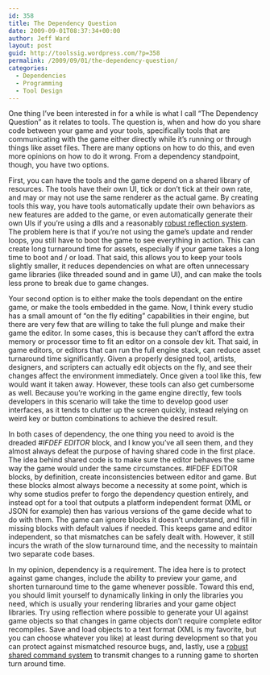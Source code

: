 ```yaml
---
id: 358
title: The Dependency Question
date: 2009-09-01T08:37:34+00:00
author: Jeff Ward
layout: post
guid: http://toolssig.wordpress.com/?p=358
permalink: /2009/09/01/the-dependency-question/
categories:
  - Dependencies
  - Programming
  - Tool Design
---
```

One thing I&#8217;ve been interested in for a while is what I call &#8220;The Dependency Question&#8221; as it relates to tools. The question is, when and how do you share code between your game and your tools, specifically tools that are communicating with the game either directly while it&#8217;s running or through things like asset files. There are many options on how to do this, and even more opinions on how to do it wrong. From a dependency standpoint, though, you have two options.

First, you can have the tools and the game depend on a shared library of resources. The tools have their own UI, tick or don&#8217;t tick at their own rate, and may or may not use the same renderer as the actual game. By creating tools this way, you have tools automatically update their own behaviors as new features are added to the game, or even automatically generate their own UIs if you&#8217;re using a dlls and a reasonably [robust reflection system](http://toolssig.wordpress.com/2009/03/30/the-tech-behind-the-tools-of-insomniac-games/). The problem here is that if you&#8217;re not using the game&#8217;s update and render loops, you still have to boot the game to see everything in action. This can create long turnaround time for assets, especially if your game takes a long time to boot and / or load. That said, this allows you to keep your tools slightly smaller, it reduces dependencies on what are often unnecessary game libraries (like threaded sound and in game UI), and can make the tools less prone to break due to game changes.

Your second option is to either make the tools dependant on the entire game, or make the tools embedded in the game. Now, I think every studio has a small amount of &#8220;on the fly editing&#8221; capabilities in their engine, but there are very few that are willing to take the full plunge and make their game the editor. In some cases, this is because they can&#8217;t afford the extra memory or processor time to fit an editor on a console dev kit. That said, in game editors, or editors that can run the full engine stack, can reduce asset turnaround time significantly. Given a properly designed tool, artists, designers, and scripters can actually edit objects on the fly, and see their changes affect the environment immediately. Once given a tool like this, few would want it taken away. However, these tools can also get cumbersome as well. Because you&#8217;re working in the game engine directly, few tools developers in this scenario will take the time to develop good user interfaces, as it tends to clutter up the screen quickly, instead relying on weird key or button combinations to achieve the desired result.

In both cases of dependency, the one thing you need to avoid is the dreaded _#IFDEF EDITOR_ block, and I know you&#8217;ve all seen them, and they almost always defeat the purpose of having shared code in the first place. The idea behind shared code is to make sure the editor behaves the same way the game would under the same circumstances. #IFDEF EDITOR blocks, by definition, create inconsistencies between editor and game. But these blocks almost always become a necessity at some point, which is why some studios prefer to forgo the dependency question entirely, and instead opt for a tool that outputs a platform independent format (XML or JSON for example) then has various versions of the game decide what to do with them. The game can ignore blocks it doesn&#8217;t understand, and fill in missing blocks with default values if needed. This keeps game and editor independent, so that mismatches can be safely dealt with. However, it still incurs the wrath of the slow turnaround time, and the necessity to maintain two separate code bases.

In my opinion, dependency is a requirement. The idea here is to protect against game changes, include the ability to preview your game, and shorten turnaround time to the game whenever possible. Toward this end, you should limit yourself to dynamically linking in only the libraries you need, which is usually your rendering libraries and your game object libraries. Try using reflection where possible to generate your UI against game objects so that changes in game objects don&#8217;t require complete editor recompiles. Save and load objects to a text format (XML is my favorite, but you can choose whatever you like) at least during development so that you can protect against mismatched resource bugs, and, lastly, use a [robust shared command system](http://toolssig.wordpress.com/2009/06/03/communication-issues-improving-turnaround/) to transmit changes to a running game to shorten turn around time.